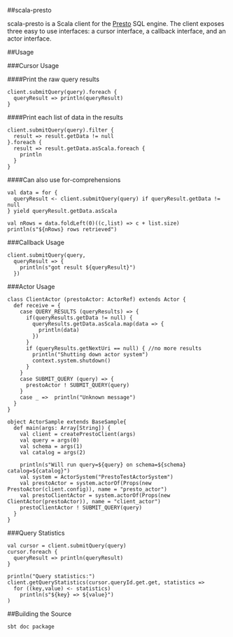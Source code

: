 ##scala-presto

scala-presto is a Scala client for the [Presto](http://prestodb.io/) SQL engine. The client exposes three easy to use interfaces: a cursor interface,
a callback interface, and an actor interface.

##Usage

###Cursor Usage

####Print the raw query results
```
client.submitQuery(query).foreach {
  queryResult => println(queryResult)
}
```

####Print each list of data in the results
```
client.submitQuery(query).filter {
  result => result.getData != null
}.foreach {
  result => result.getData.asScala.foreach {
    println
  }
}
```

####Can also use for-comprehensions
```
val data = for {
  queryResult <- client.submitQuery(query) if queryResult.getData != null
} yield queryResult.getData.asScala

val nRows = data.foldLeft(0)((c,list) => c + list.size)
println(s"${nRows} rows retrieved")
```

###Callback Usage

```
client.submitQuery(query,
  queryResult => {
    println(s"got result ${queryResult}")
  })
```

###Actor Usage
```
class ClientActor (prestoActor: ActorRef) extends Actor {
  def receive = {
    case QUERY_RESULTS (queryResults) => {
      if(queryResults.getData != null) {
        queryResults.getData.asScala.map(data => {
          println(data)
        })
      }
      if (queryResults.getNextUri == null) { //no more results
        println("Shutting down actor system")
        context.system.shutdown()
      }
    }
    case SUBMIT_QUERY (query) => {
      prestoActor ! SUBMIT_QUERY(query)
    }
    case _ =>  println("Unknown message")
  }
}

object ActorSample extends BaseSample{
  def main(args: Array[String]) {
    val client = createPrestoClient(args)
    val query = args(0)
    val schema = args(1)
    val catalog = args(2)

    println(s"Will run query=${query} on schema=${schema} catalog=${catalog}")
    val system = ActorSystem("PrestoTestActorSystem")
    val prestoActor = system.actorOf(Props(new PrestoActor(client.config)), name = "presto_actor")
    val prestoClientActor = system.actorOf(Props(new ClientActor(prestoActor)), name = "client_actor")
    prestoClientActor ! SUBMIT_QUERY(query)
  }
}
```

###Query Statistics

```
val cursor = client.submitQuery(query)
cursor.foreach {
  queryResult => println(queryResult)
}

println("Query statistics:")
client.getQueryStatistics(cursor.queryId.get.get, statistics =>
  for ((key,value) <- statistics)
    println(s"${key} => ${value}")
)
```
    
##Building the Source

```
sbt doc package
```